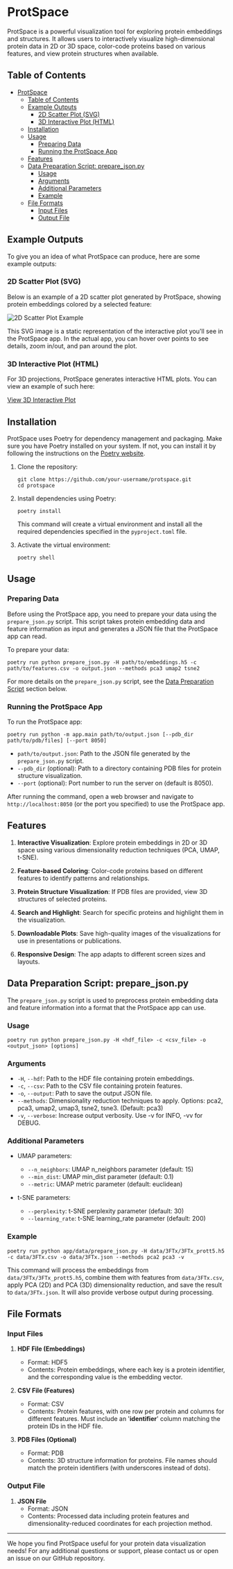 # ProtSpace

ProtSpace is a powerful visualization tool for exploring protein embeddings and structures. It allows users to interactively visualize high-dimensional protein data in 2D or 3D space, color-code proteins based on various features, and view protein structures when available.

## Table of Contents

- [ProtSpace](#protspace)
  - [Table of Contents](#table-of-contents)
  - [Example Outputs](#example-outputs)
    - [2D Scatter Plot (SVG)](#2d-scatter-plot-svg)
    - [3D Interactive Plot (HTML)](#3d-interactive-plot-html)
  - [Installation](#installation)
  - [Usage](#usage)
    - [Preparing Data](#preparing-data)
    - [Running the ProtSpace App](#running-the-protspace-app)
  - [Features](#features)
  - [Data Preparation Script: prepare\_json.py](#data-preparation-script-prepare_jsonpy)
    - [Usage](#usage-1)
    - [Arguments](#arguments)
    - [Additional Parameters](#additional-parameters)
    - [Example](#example)
  - [File Formats](#file-formats)
    - [Input Files](#input-files)
    - [Output File](#output-file)

## Example Outputs

To give you an idea of what ProtSpace can produce, here are some example outputs:

### 2D Scatter Plot (SVG)

Below is an example of a 2D scatter plot generated by ProtSpace, showing protein embeddings colored by a selected feature:

![2D Scatter Plot Example](examples/3FTx.svg)

This SVG image is a static representation of the interactive plot you'll see in the ProtSpace app. In the actual app, you can hover over points to see details, zoom in/out, and pan around the plot.

### 3D Interactive Plot (HTML)

For 3D projections, ProtSpace generates interactive HTML plots. You can view an example of such here:

[View 3D Interactive Plot](https://github.io/tsenoner/ProtSpace/3FTx.html)


## Installation

ProtSpace uses Poetry for dependency management and packaging. Make sure you have Poetry installed on your system. If not, you can install it by following the instructions on the [Poetry website](https://python-poetry.org/docs/#installation).

1. Clone the repository:
   ```
   git clone https://github.com/your-username/protspace.git
   cd protspace
   ```

2. Install dependencies using Poetry:
   ```
   poetry install
   ```

   This command will create a virtual environment and install all the required dependencies specified in the `pyproject.toml` file.

3. Activate the virtual environment:
   ```
   poetry shell
   ```

## Usage

### Preparing Data

Before using the ProtSpace app, you need to prepare your data using the `prepare_json.py` script. This script takes protein embedding data and feature information as input and generates a JSON file that the ProtSpace app can read.

To prepare your data:

```
poetry run python prepare_json.py -H path/to/embeddings.h5 -c path/to/features.csv -o output.json --methods pca3 umap2 tsne2
```

For more details on the `prepare_json.py` script, see the [Data Preparation Script](#data-preparation-script-prepare_jsonpy) section below.

### Running the ProtSpace App

To run the ProtSpace app:

```
poetry run python -m app.main path/to/output.json [--pdb_dir path/to/pdb/files] [--port 8050]
```

- `path/to/output.json`: Path to the JSON file generated by the `prepare_json.py` script.
- `--pdb_dir` (optional): Path to a directory containing PDB files for protein structure visualization.
- `--port` (optional): Port number to run the server on (default is 8050).

After running the command, open a web browser and navigate to `http://localhost:8050` (or the port you specified) to use the ProtSpace app.

## Features

1. **Interactive Visualization**: Explore protein embeddings in 2D or 3D space using various dimensionality reduction techniques (PCA, UMAP, t-SNE).

2. **Feature-based Coloring**: Color-code proteins based on different features to identify patterns and relationships.

3. **Protein Structure Visualization**: If PDB files are provided, view 3D structures of selected proteins.

4. **Search and Highlight**: Search for specific proteins and highlight them in the visualization.

5. **Downloadable Plots**: Save high-quality images of the visualizations for use in presentations or publications.

6. **Responsive Design**: The app adapts to different screen sizes and layouts.

## Data Preparation Script: prepare_json.py

The `prepare_json.py` script is used to preprocess protein embedding data and feature information into a format that the ProtSpace app can use.

### Usage

```
poetry run python prepare_json.py -H <hdf_file> -c <csv_file> -o <output_json> [options]
```

### Arguments

- `-H`, `--hdf`: Path to the HDF file containing protein embeddings.
- `-c`, `--csv`: Path to the CSV file containing protein features.
- `-o`, `--output`: Path to save the output JSON file.
- `--methods`: Dimensionality reduction techniques to apply. Options: pca2, pca3, umap2, umap3, tsne2, tsne3. (Default: pca3)
- `-v`, `--verbose`: Increase output verbosity. Use -v for INFO, -vv for DEBUG.

### Additional Parameters

- UMAP parameters:
  - `--n_neighbors`: UMAP n_neighbors parameter (default: 15)
  - `--min_dist`: UMAP min_dist parameter (default: 0.1)
  - `--metric`: UMAP metric parameter (default: euclidean)

- t-SNE parameters:
  - `--perplexity`: t-SNE perplexity parameter (default: 30)
  - `--learning_rate`: t-SNE learning_rate parameter (default: 200)

### Example

```
poetry run python app/data/prepare_json.py -H data/3FTx/3FTx_prott5.h5 -c data/3FTx.csv -o data/3FTx.json --methods pca2 pca3 -v
```

This command will process the embeddings from `data/3FTx/3FTx_prott5.h5`, combine them with features from `data/3FTx.csv`, apply PCA (2D) and PCA (3D) dimensionality reduction, and save the result to `data/3FTx.json`. It will also provide verbose output during processing.

## File Formats

### Input Files

1. **HDF File (Embeddings)**
   - Format: HDF5
   - Contents: Protein embeddings, where each key is a protein identifier, and the corresponding value is the embedding vector.

2. **CSV File (Features)**
   - Format: CSV
   - Contents: Protein features, with one row per protein and columns for different features. Must include an '**identifier**' column matching the protein IDs in the HDF file.

3. **PDB Files (Optional)**
   - Format: PDB
   - Contents: 3D structure information for proteins. File names should match the protein identifiers (with underscores instead of dots).

### Output File

1. **JSON File**
   - Format: JSON
   - Contents: Processed data including protein features and dimensionality-reduced coordinates for each projection method.

---

We hope you find ProtSpace useful for your protein data visualization needs! For any additional questions or support, please contact us or open an issue on our GitHub repository.